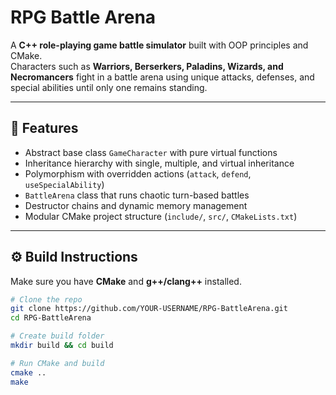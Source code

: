 # **RPG Battle Arena**

A **C++ role-playing game battle simulator** built with OOP principles and CMake.  
Characters such as **Warriors, Berserkers, Paladins, Wizards, and Necromancers** fight in a battle arena using unique attacks, defenses, and special abilities until only one remains standing.  

---

## 🚀 Features
- Abstract base class `GameCharacter` with pure virtual functions  
- Inheritance hierarchy with single, multiple, and virtual inheritance  
- Polymorphism with overridden actions (`attack`, `defend`, `useSpecialAbility`)  
- `BattleArena` class that runs chaotic turn-based battles  
- Destructor chains and dynamic memory management  
- Modular CMake project structure (`include/`, `src/`, `CMakeLists.txt`)  

---

## ⚙️ Build Instructions
Make sure you have **CMake** and **g++/clang++** installed.  

```bash
# Clone the repo
git clone https://github.com/YOUR-USERNAME/RPG-BattleArena.git
cd RPG-BattleArena

# Create build folder
mkdir build && cd build

# Run CMake and build
cmake ..
make
